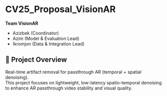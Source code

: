 # CV25_Proposal_VisionAR

**Team VisionAR**
- Azizbek (Coordinator)
- Azim (Model & Evaluation Lead)
- Ikromjon (Data & Integration Lead)

## 🧩 Project Overview
Real-time artifact removal for passthrough AR (temporal + spatial denoising).  
This project focuses on lightweight, low-latency spatio-temporal denoising to enhance AR passthrough video stability and visual quality.
